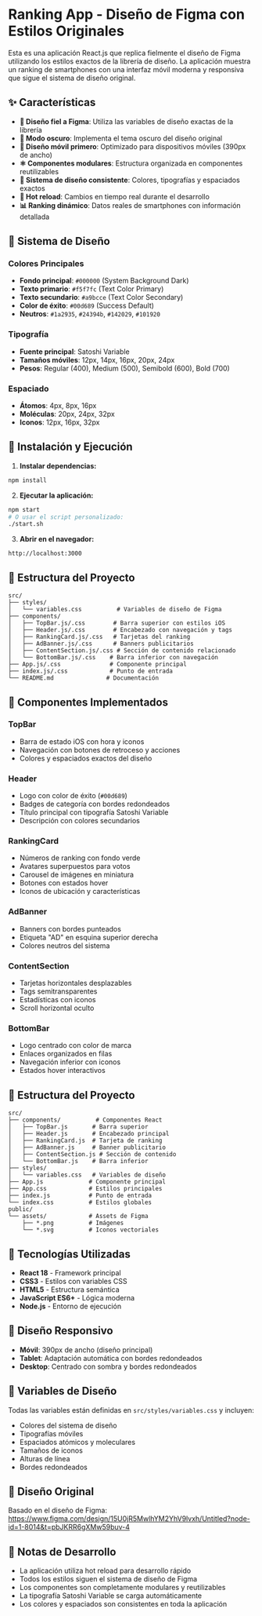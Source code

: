 # Ranking App - Diseño de Figma con Estilos Originales

Esta es una aplicación React.js que replica fielmente el diseño de Figma utilizando los estilos exactos de la librería de diseño. La aplicación muestra un ranking de smartphones con una interfaz móvil moderna y responsiva que sigue el sistema de diseño original.

## ✨ Características

- **🎨 Diseño fiel a Figma**: Utiliza las variables de diseño exactas de la librería
- **🌙 Modo oscuro**: Implementa el tema oscuro del diseño original
- **📱 Diseño móvil primero**: Optimizado para dispositivos móviles (390px de ancho)
- **⚛️ Componentes modulares**: Estructura organizada en componentes reutilizables
- **🎯 Sistema de diseño consistente**: Colores, tipografías y espaciados exactos
- **🔄 Hot reload**: Cambios en tiempo real durante el desarrollo
- **📊 Ranking dinámico**: Datos reales de smartphones con información detallada

## 🎨 Sistema de Diseño

### Colores Principales
- **Fondo principal**: `#000000` (System Background Dark)
- **Texto primario**: `#f5f7fc` (Text Color Primary)
- **Texto secundario**: `#a9bcce` (Text Color Secondary)
- **Color de éxito**: `#00d689` (Success Default)
- **Neutros**: `#1a2935`, `#24394b`, `#142029`, `#101920`

### Tipografía
- **Fuente principal**: Satoshi Variable
- **Tamaños móviles**: 12px, 14px, 16px, 20px, 24px
- **Pesos**: Regular (400), Medium (500), Semibold (600), Bold (700)

### Espaciado
- **Átomos**: 4px, 8px, 16px
- **Moléculas**: 20px, 24px, 32px
- **Iconos**: 12px, 16px, 32px

## 🚀 Instalación y Ejecución

1. **Instalar dependencias:**
```bash
npm install
```

2. **Ejecutar la aplicación:**
```bash
npm start
# O usar el script personalizado:
./start.sh
```

3. **Abrir en el navegador:**
```
http://localhost:3000
```

## 📁 Estructura del Proyecto

```
src/
├── styles/
│   └── variables.css          # Variables de diseño de Figma
├── components/
│   ├── TopBar.js/.css        # Barra superior con estilos iOS
│   ├── Header.js/.css        # Encabezado con navegación y tags
│   ├── RankingCard.js/.css   # Tarjetas del ranking
│   ├── AdBanner.js/.css      # Banners publicitarios
│   ├── ContentSection.js/.css # Sección de contenido relacionado
│   └── BottomBar.js/.css    # Barra inferior con navegación
├── App.js/.css              # Componente principal
├── index.js/.css            # Punto de entrada
└── README.md               # Documentación
```

## 🎯 Componentes Implementados

### TopBar
- Barra de estado iOS con hora y iconos
- Navegación con botones de retroceso y acciones
- Colores y espaciados exactos del diseño

### Header
- Logo con color de éxito (`#00d689`)
- Badges de categoría con bordes redondeados
- Título principal con tipografía Satoshi Variable
- Descripción con colores secundarios

### RankingCard
- Números de ranking con fondo verde
- Avatares superpuestos para votos
- Carousel de imágenes en miniatura
- Botones con estados hover
- Iconos de ubicación y características

### AdBanner
- Banners con bordes punteados
- Etiqueta "AD" en esquina superior derecha
- Colores neutros del sistema

### ContentSection
- Tarjetas horizontales desplazables
- Tags semitransparentes
- Estadísticas con iconos
- Scroll horizontal oculto

### BottomBar
- Logo centrado con color de marca
- Enlaces organizados en filas
- Navegación inferior con iconos
- Estados hover interactivos

## 📁 Estructura del Proyecto

```
src/
├── components/          # Componentes React
│   ├── TopBar.js       # Barra superior
│   ├── Header.js       # Encabezado principal
│   ├── RankingCard.js  # Tarjeta de ranking
│   ├── AdBanner.js     # Banner publicitario
│   ├── ContentSection.js # Sección de contenido
│   └── BottomBar.js    # Barra inferior
├── styles/
│   └── variables.css   # Variables de diseño
├── App.js             # Componente principal
├── App.css            # Estilos principales
├── index.js           # Punto de entrada
└── index.css          # Estilos globales
public/
└── assets/            # Assets de Figma
    ├── *.png          # Imágenes
    └── *.svg          # Iconos vectoriales
```

## 🔧 Tecnologías Utilizadas

- **React 18** - Framework principal
- **CSS3** - Estilos con variables CSS
- **HTML5** - Estructura semántica
- **JavaScript ES6+** - Lógica moderna
- **Node.js** - Entorno de ejecución

## 📱 Diseño Responsivo

- **Móvil**: 390px de ancho (diseño principal)
- **Tablet**: Adaptación automática con bordes redondeados
- **Desktop**: Centrado con sombra y bordes redondeados

## 🎨 Variables de Diseño

Todas las variables están definidas en `src/styles/variables.css` y incluyen:

- Colores del sistema de diseño
- Tipografías móviles
- Espaciados atómicos y moleculares
- Tamaños de iconos
- Alturas de línea
- Bordes redondeados

## 🔗 Diseño Original

Basado en el diseño de Figma: https://www.figma.com/design/15U0jR5MwlhYM2YhV9lvxh/Untitled?node-id=1-8014&t=pbJKRR6gXMw59buv-4

## 📝 Notas de Desarrollo

- La aplicación utiliza hot reload para desarrollo rápido
- Todos los estilos siguen el sistema de diseño de Figma
- Los componentes son completamente modulares y reutilizables
- La tipografía Satoshi Variable se carga automáticamente
- Los colores y espaciados son consistentes en toda la aplicación
